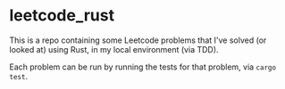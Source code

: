 # leetcode_rust

This is a repo containing some Leetcode problems that I've solved (or looked at) using Rust, in my local environment (via TDD).

Each problem can be run by running the tests for that problem, via `cargo test`.
